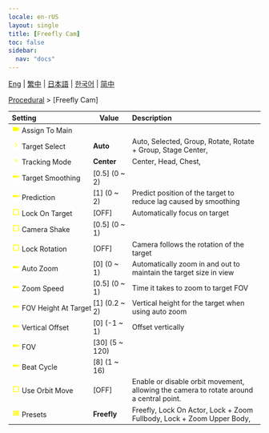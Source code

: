```yaml
---
locale: en-rUS
layout: single
title: [Freefly Cam]
toc: false
sidebar:
  nav: "docs"
---
```

[Eng](/dancexr/menu/2025.4/motion/freefly_cam) | [繁中](/tw/dancexr/menu/2025.4/motion/freefly_cam) | [日本語](/jp/dancexr/menu/2025.4/motion/freefly_cam) | [한국어](/kr/dancexr/menu/2025.4/motion/freefly_cam) | [简中](/zh/dancexr/menu/2025.4/motion/freefly_cam)

[Procedural](../menu#Procedural) > [Freefly Cam]



| Setting | Value | Description |
| :--- | --- | :--- |
|<nobr><img src="/images/icon/ic_videocam.png" alt="videocam icon"/> Assign To Main</nobr>|| 
|<nobr><img src="/images/icon/ic_chevron.png" alt="chevron icon"/> Target Select</nobr>| **Auto** | Auto, Selected, Group, Rotate, Rotate + Group, Stage Center,  |
|<nobr><img src="/images/icon/ic_chevron.png" alt="chevron icon"/> Tracking Mode</nobr>| **Center** | Center, Head, Chest,  |
|<nobr><img src="/images/icon/ic_slider.png" alt="slider icon"/> Target Smoothing</nobr>| [0.5] (0 ~ 2) | 
|<nobr><img src="/images/icon/ic_slider.png" alt="slider icon"/> Prediction</nobr>| [1] (0 ~ 2) | Predict position of the target to reduce lag caused by smoothing
|<nobr><img src="/images/icon/ic_check_off.png" alt="check off icon"/> Lock On Target</nobr>| [OFF] | Automatically focus on target
|<nobr><img src="/images/icon/ic_check_off.png" alt="check off icon"/> Camera Shake</nobr>| [0.5] (0 ~ 1) | 
|<nobr><img src="/images/icon/ic_check_off.png" alt="check off icon"/> Lock Rotation</nobr>| [OFF] | Camera follows the rotation of the target
|<nobr><img src="/images/icon/ic_slider.png" alt="slider icon"/> Auto Zoom</nobr>| [0] (0 ~ 1) | Automatically zoom in and out to maintain the target size in view
|<nobr><img src="/images/icon/ic_slider.png" alt="slider icon"/> Zoom Speed</nobr>| [0.5] (0 ~ 1) | Time it takes to zoom to target FOV
|<nobr><img src="/images/icon/ic_slider.png" alt="slider icon"/> FOV Height At Target</nobr>| [1] (0.2 ~ 2) | Vertical height for the target when using auto zoom
|<nobr><img src="/images/icon/ic_slider.png" alt="slider icon"/> Vertical Offset</nobr>| [0] (-1 ~ 1) | Offset vertically
|<nobr><img src="/images/icon/ic_slider.png" alt="slider icon"/> FOV</nobr>| [30] (5 ~ 120) | 
|<nobr><img src="/images/icon/ic_slider.png" alt="slider icon"/> Beat Cycle</nobr>| [8] (1 ~ 16) | 
|<nobr><img src="/images/icon/ic_check_off.png" alt="check off icon"/> Use Orbit Move</nobr>| [OFF] | Enable or disable orbit movement, allowing the camera to rotate around a central point.
|<nobr><img src="/images/icon/ic_list.png" alt="list icon"/> Presets</nobr>| **Freefly** | Freefly, Lock On Actor, Lock + Zoom Fullbody, Lock + Zoom Upper Body,  |
